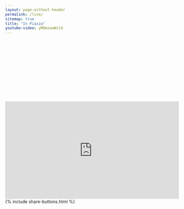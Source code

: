 ```yaml
---
layout: page-without-header
permalink: /live/
sitemap: true
title: "In Piazza"
youtube-video: yM8miewWslU
---
```


<div style="background: url(/assets/img/inpiazza.webp);
            height: 200px;
            background-size: 200px;
            background-repeat: no-repeat;
            background-position: center center;">
</div>
<div class="container">
  <div class="row justify-content-md-center py-3">
   <div class="col col-md-8">
     <div class="embed-responsive embed-responsive-16by9">
       <iframe width="560" height="315" src="https://www.youtube-nocookie.com/embed/{{ page.youtube-video }}" frameborder="0" allow="accelerometer; autoplay; encrypted-media; gyroscope; picture-in-picture" allowfullscreen></iframe>
      </div>
      {% include share-buttons.html %}
    </div>
  </div>
</div>
